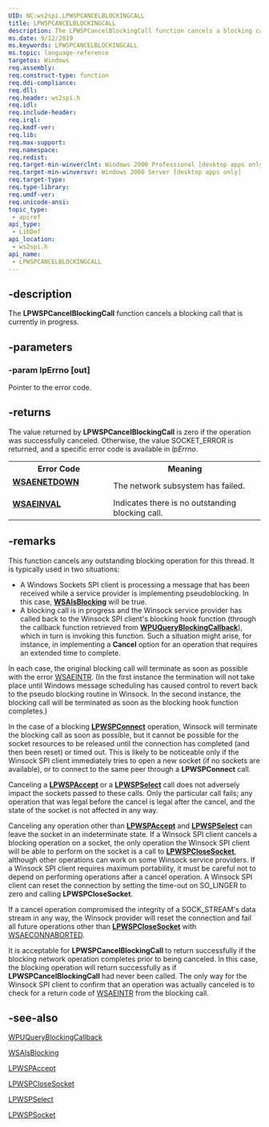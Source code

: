 ```yaml
---
UID: NC:ws2spi.LPWSPCANCELBLOCKINGCALL
title: LPWSPCANCELBLOCKINGCALL
description: The LPWSPCancelBlockingCall function cancels a blocking call that is currently in progress.
ms.date: 9/12/2019
ms.keywords: LPWSPCANCELBLOCKINGCALL
ms.topic: language-reference
targetos: Windows
req.assembly: 
req.construct-type: function
req.ddi-compliance: 
req.dll: 
req.header: ws2spi.h
req.idl: 
req.include-header: 
req.irql: 
req.kmdf-ver: 
req.lib: 
req.max-support: 
req.namespace: 
req.redist: 
req.target-min-winverclnt: Windows 2000 Professional [desktop apps only]
req.target-min-winversvr: Windows 2000 Server [desktop apps only]
req.target-type: 
req.type-library: 
req.umdf-ver: 
req.unicode-ansi: 
topic_type:
 - apiref
api_type:
 - LibDef
api_location:
 - ws2spi.h
api_name:
 - LPWSPCANCELBLOCKINGCALL
---
```


## -description
The **LPWSPCancelBlockingCall** function cancels a blocking call that is currently in progress.

## -parameters

### -param lpErrno [out]
Pointer to the error code.

## -returns
The value returned by **LPWSPCancelBlockingCall** is zero if the operation was successfully canceled. Otherwise, the value SOCKET_ERROR is returned, and a specific error code is available in <i>lpErrno</i>.

<table>
<tr>
<th> Error Code </th>
<th>Meaning</th>
</tr>

<tr>
<td width="40%">
<dl>                                              
<dt><b><a href="https://docs.microsoft.com/en-us/windows/win32/winsock/windows-sockets-error-codes-2#WSAENETDOWN">WSAENETDOWN</a></b></dl>
</dl>
</td>
<td width="60%">
The network subsystem has failed.  
</td>
</tr>

<tr>
<td width="40%">
<dl>                                              
<dt><b><a href="https://docs.microsoft.com/en-us/windows/win32/winsock/windows-sockets-error-codes-2#WSAEINVAL">WSAEINVAL</a></b></dl>
</dl>
</td>
<td width="60%">
Indicates there is no outstanding blocking call.  
</td>
</tr>

</table>


## -remarks
This function cancels any outstanding blocking operation for this thread. It is typically used in two situations:

-   A Windows Sockets SPI client is processing a message that has been received while a service provider is implementing pseudoblocking. In this case, <a href="https://docs.microsoft.com/en-us/windows/win32/api/winsock2/nf-winsock2-wsaisblocking">**WSAIsBlocking**</a> will be true.
-   A blocking call is in progress and the Winsock service provider has called back to the Winsock SPI client's blocking hook function (through the callback function retrieved from <a href="https://docs.microsoft.com/en-us/windows/win32/api/ws2spi/nf-ws2spi-wpuqueryblockingcallback">**WPUQueryBlockingCallback**</a>), which in turn is invoking this function. Such a situation might arise, for instance, in implementing a **Cancel** option for an operation that requires an extended time to complete.

In each case, the original blocking call will terminate as soon as possible with the error <a href="https://docs.microsoft.com/en-us/windows/win32/winsock/windows-sockets-error-codes-2#WSAEINTR">WSAEINTR</a>. (In the first instance the termination will not take place until Windows message scheduling has caused control to revert back to the pseudo blocking routine in Winsock. In the second instance, the blocking call will be terminated as soon as the blocking hook function completes.)

In the case of a blocking <a href="https://docs.microsoft.com/en-us/windows/win32/api/ws2spi/nc-ws2spi-lpwspconnect">**LPWSPConnect**</a> operation, Winsock will terminate the blocking call as soon as possible, but it cannot be possible for the socket resources to be released until the connection has completed (and then been reset) or timed out. This is likely to be noticeable only if the Winsock SPI client immediately tries to open a new socket (if no sockets are available), or to connect to the same peer through a **LPWSPConnect** call.

Canceling a <a href="https://docs.microsoft.com/en-us/windows/win32/api/ws2spi/nc-ws2spi-lpwspaccept">**LPWSPAccept**</a> or a <a href="https://docs.microsoft.com/en-us/windows/win32/api/ws2spi/nc-ws2spi-lpwspselect">**LPWSPSelect**</a> call does not adversely impact the sockets passed to these calls. Only the particular call fails; any operation that was legal before the cancel is legal after the cancel, and the state of the socket is not affected in any way.

Canceling any operation other than <a href="https://docs.microsoft.com/en-us/windows/win32/api/ws2spi/nc-ws2spi-lpwspaccept">**LPWSPAccept**</a> and <a href="https://docs.microsoft.com/en-us/windows/win32/api/ws2spi/nc-ws2spi-lpwspselect">**LPWSPSelect**</a> can leave the socket in an indeterminate state. If a Winsock SPI client cancels a blocking operation on a socket, the only operation the Winsock SPI client will be able to perform on the socket is a call to <a href="https://docs.microsoft.com/en-us/windows/win32/api/ws2spi/nc-ws2spi-lpwspclosesocket">**LPWSPCloseSocket**</a>, although other operations can work on some Winsock service providers. If a Winsock SPI client requires maximum portability, it must be careful not to depend on performing operations after a cancel operation. A Winsock SPI client can reset the connection by setting the time-out on SO_LINGER to zero and calling **LPWSPCloseSocket**.

If a cancel operation compromised the integrity of a SOCK_STREAM's data stream in any way, the Winsock provider will reset the connection and fail all future operations other than <a href="https://docs.microsoft.com/en-us/windows/win32/api/ws2spi/nc-ws2spi-lpwspclosesocket">**LPWSPCloseSocket**</a> with <a href="https://docs.microsoft.com/en-us/windows/win32/winsock/windows-sockets-error-codes-2#WSAECONNABORTED">WSAECONNABORTED</a>.

It is acceptable for **LPWSPCancelBlockingCall** to return successfully if the blocking network operation completes prior to being canceled. In this case, the blocking operation will return successfully as if **LPWSPCancelBlockingCall** had never been called. The only way for the Winsock SPI client to confirm that an operation was actually canceled is to check for a return code of <a href="https://docs.microsoft.com/en-us/windows/win32/winsock/windows-sockets-error-codes-2#WSAEINTR">WSAEINTR</a> from the blocking call.

## -see-also
<a href="https://docs.microsoft.com/en-us/windows/win32/api/ws2spi/nf-ws2spi-wpuqueryblockingcallback">WPUQueryBlockingCallback</a>

<a href="https://docs.microsoft.com/en-us/windows/win32/api/winsock2/nf-winsock2-wsaisblocking">WSAIsBlocking</a>

[LPWSPAccept](nc-ws2spi-lpwspaccept.md)

<a href="https://docs.microsoft.com/en-us/windows/win32/api/ws2spi/nc-ws2spi-lpwspclosesocket">LPWSPCloseSocket</a>

<a href="https://docs.microsoft.com/en-us/windows/win32/api/ws2spi/nc-ws2spi-lpwspselect">LPWSPSelect</a>

<a href="https://docs.microsoft.com/en-us/windows/win32/api/ws2spi/nc-ws2spi-lpwspsocket">LPWSPSocket</a>



